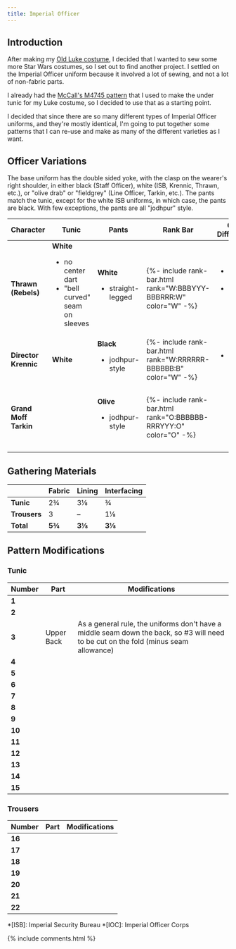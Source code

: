 ```yaml
---
title: Imperial Officer
---
```


<link rel="stylesheet" type="text/css" href="{{ '/assets/css/imperial-officer.css?v=' | append: site.github.build_revision | relative_url }}" />

## Introduction

After making my [Old Luke costume](/costuming/luke-tfa.html), I decided that I wanted to sew some more Star Wars costumes, so I set out to find another project. I settled on the Imperial Officer uniform because it involved a lot of sewing, and not a lot of non-fabric parts.

I already had the [McCall's M4745 pattern](https://mccallpattern.mccall.com/m4745) that I used to make the under tunic for my Luke costume, so I decided to use that as a starting point.

I decided that since there are so many different types of Imperial Officer uniforms, and they're mostly identical, I'm going to put together some patterns that I can re-use and make as many of the different varieties as I want.

## Officer Variations
The base uniform has the double sided yoke, with the clasp on the wearer's right shoulder, in either black (Staff Officer), white (ISB, Krennic, Thrawn, etc.), or "olive drab" or "fieldgrey" (Line Officer, Tarkin, etc.). The pants match the tunic, except for the white ISB uniforms, in which case, the pants are black. With few exceptions, the pants are all "jodhpur" style.

<table>
	<thead>
		<tr>
			<th>Character</th>
			<th>Tunic</th>
			<th>Pants</th>
			<th>Rank Bar</th>
			<th>Other Differences</th>
		</tr>
	</thead>
	<tbody>
		<tr>
			<td><strong>Thrawn (Rebels)</strong></td>
			<td>
				<strong>White</strong>
				<ul>
					<li>no center dart</li>
					<li>"bell curved" seam on sleeves</li>
				</ul>
			</td>
			<td>
				<strong>White</strong>
				<ul>
					<li>straight-legged</li>
				</ul>
			</td>
			<td>{%- include rank-bar.html rank="W:BBBYYY-BBBRRR:W" color="W" -%}</td>
			<td>
				<ul>
					<li>Golden epaulets</li>
					<li>arrows on collar</li>
				</ul>
			</td>
		</tr>
		<tr>
			<td><strong>Director Krennic</strong></td>
			<td><strong>White</strong></td>
			<td>
				<strong>Black</strong>
				<ul>
					<li>jodhpur-style</li>
				</ul>
			</td>
			<td>{%- include rank-bar.html rank="W:RRRRRR-BBBBBB:B" color="W" -%}</td>
			<td>
				<ul>
					<li>with cape</li>
				</ul>
			</td>
		</tr>
		<tr>
			<td><strong>Grand Moff Tarkin</strong></td>
			<td><svg class="Tunic Tunic--white"><use xlink:href="{{ '/assets/images/imperial-officer-tunic.svg?v=' | append: site.github.build_revision | relative_url }}"></use></svg></td>
			<td>
				<strong>Olive</strong>
				<ul>
					<li>jodhpur-style</li>
				</ul>
			</td>
			<td>{%- include rank-bar.html rank="O:BBBBBB-RRRYYY:O" color="O" -%}</td>
			<td></td>
		</tr>
	</tbody>
</table>

## Gathering Materials

|  | **Fabric** | **Lining** | **Interfacing** |
|---|---|---|---|
| **Tunic** | 2¾ | 3⅛ | ¾ |
| **Trousers** | 3 | – | 1⅛ |
| **Total** | **5¾** | **3⅛** | **3⅛** |

## Pattern Modifications

### Tunic

| Number | Part | Modifications |
|---|---|---|
| **1** |  |  |
| **2** |  |  |
| **3** | Upper Back | As a general rule, the uniforms don't have a middle seam down the back, so #3 will need to be cut on the fold (minus seam allowance) |
| **4** |  |  |
| **5** |  |  |
| **6** |  |  |
| **7** |  |  |
| **8** |  |  |
| **9** |  |  |
| **10** |  |  |
| **11** |  |  |
| **12** |  |  |
| **13** |  |  |
| **14** |  |  |
| **15** |  |  |

### Trousers

| Number | Part | Modifications |
|---|---|---|
| **16** |  |  |
| **17** |  |  |
| **18** |  |  |
| **19** |  |  |
| **20** |  |  |
| **21** |  |  |
| **22** |  |  |

*[ISB]: Imperial Security Bureau
*[IOC]: Imperial Officer Corps

<script type="text/javascript" src="{{ '/assets/js/imperial-officer.js?v=' | append: site.github.build_revision | relative_url }}"></script>

{% include comments.html %}
